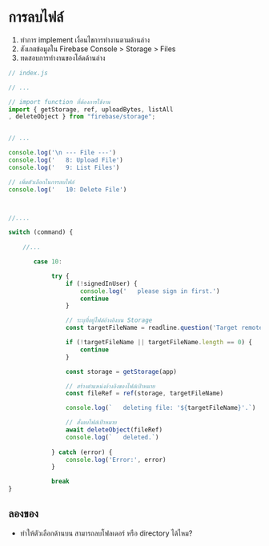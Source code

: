 

# การลบไฟล์ 

1. ทำการ implement เงื่อนไขการทำงานตามด้านล่าง
2. สังเกตข้อมูลใน Firebase Console > Storage > Files
3. ทดสอบการทำงานของโค้ดด้านล่าง


```js
// index.js

// ...

// import function ที่ต้องการใช้งาน
import { getStorage, ref, uploadBytes, listAll
, deleteObject } from "firebase/storage";


// ...

console.log('\n --- File ---')
console.log('   8: Upload File')
console.log('   9: List Files')

// เพิ่มตัวเลือกในการลบไฟล์
console.log('   10: Delete File')



//....

switch (command) {
    
    //...

       case 10:

            try {
                if (!signedInUser) {
                    console.log('   please sign in first.')
                    continue
                }

                // ระบุที่อยู่ไฟล์อ้างอิงบน Storage
                const targetFileName = readline.question('Target remote file (ex. assets/nextflow.png):')

                if (!targetFileName || targetFileName.length == 0) {
                    continue
                }

                const storage = getStorage(app)

                // สร้างตำแหน่งอ้างอิงของไฟล์เป้าหมาย
                const fileRef = ref(storage, targetFileName)

                console.log(`   deleting file: '${targetFileName}'.`)

                // สั่งลบไฟล์เป้าหมาย
                await deleteObject(fileRef)
                console.log(`   deleted.`)
            
            } catch (error) {
                console.log('Error:', error)
            }

            break
}
```

## ลองของ

- ทำให้ตัวเลือกด้านบน สามารถลบโฟลเดอร์ หรือ directory ได้ไหม?
